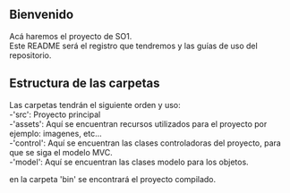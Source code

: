## Bienvenido

Acá haremos el proyecto de SO1.<br>
Este README será el registro que tendremos y las guías de uso del repositorio.

## Estructura de las carpetas

Las carpetas tendrán el siguiente orden y uso: <br>
-'src': Proyecto principal <br>
    -'assets': Aquí se encuentran recursos utilizados para el proyecto por ejemplo: imagenes, etc...<br>
    -'control': Aquí se encuentran las clases controladoras del proyecto, para que se siga el modelo MVC.<br>
    -'model': Aquí se encuentran las clases modelo para los objetos.

en la carpeta 'bin' se encontrará el proyecto compilado.<br>
